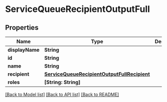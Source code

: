 # ServiceQueueRecipientOutputFull

## Properties
Name | Type | Description | Notes
------------ | ------------- | ------------- | -------------
**displayName** | **String** |  | [optional] 
**id** | **String** |  | [optional] 
**name** | **String** |  | [optional] 
**recipient** | [**ServiceQueueRecipientOutputFullRecipient**](ServiceQueueRecipientOutputFullRecipient.md) |  | [optional] 
**roles** | **[String: String]** |  | [optional] 

[[Back to Model list]](../README.md#documentation-for-models) [[Back to API list]](../README.md#documentation-for-api-endpoints) [[Back to README]](../README.md)


